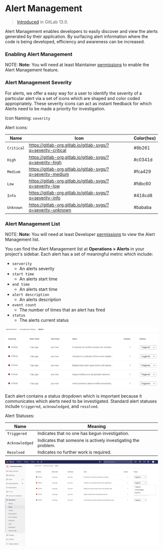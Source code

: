 # Alert Management

> [Introduced](https://gitlab.com/groups/gitlab-org/-/epics/2877) in GitLab 13.0.

Alert Management enables developers to easily discover and view the alerts
generated by their application. By surfacing alert information where the code is
being developed, efficiency and awareness can be increased.

### Enabling Alert Management

NOTE: **Note:**
You will need at least Maintainer [permissions](../../permissions.md) to enable the Alert Management feature.

### Alert Management Severity

For alerts, we offer a easy way for a user to identify the severity of a particular alert via a set of icons which are shaped and color coded appropriately. These severity icons can act as instant feedback for which Alerts need to be made a priority for investigation.

Icon Naming: `severity`

Alert icons:

| Name         | Icon                                                           | Color(hex) |
| ------------ | -------------------------------------------------------------- | ---------- |
| `Critical`   | https://gitlab-org.gitlab.io/gitlab-svgs/?q=severity-critical  | #8b261     |
| `High`       | https://gitlab-org.gitlab.io/gitlab-svgs/?q=severity-high      | #c0341d    |
| `Medium`     | https://gitlab-org.gitlab.io/gitlab-svgs/?q=severity-medium    | #fca429    |
| `Low`        | https://gitlab-org.gitlab.io/gitlab-svgs/?q=severity-low       | #fdbc60    |
| `Info`       | https://gitlab-org.gitlab.io/gitlab-svgs/?q=severity-info      | #418cd8    |
| `Unknown`    | https://gitlab-org.gitlab.io/gitlab-svgs/?q=severity-unknown   | #bababa    |

### Alert Management List

NOTE: **Note:**
You will need at least Developer [permissions](../../permissions.md) to view the Alert Management list.

You can find the Alert Management list at **Operations > Alerts** in your project's sidebar.
Each alert has a set of meaningful metric which include:

- `serverity`
    - An alerts severity
- `start time`
    - An alerts start time
- `end time`
    - An alerts start time
- `alert description`
    - An alerts description
- `event count`
    - The number of times that an alert has fired
- `status`
    - The alerts current status

![Alert Management List](img/alert_management_1_v13_0.png)

Each alert contains a status dropdown which is important because it communicates which alerts need to be investigated. Standard alert statuses include `triggered`, `acknowledged`, and `resolved`.

Alert Statuses:

| Name           | Meaning                                                       |
| -------------- | ------------------------------------------------------------- |
| `Triggered`    | Indicates that no one has begun investigation.                |
| `Acknowledged` | Indicates that someone is actively investigating the problem. |
| `Resolved`     | Indicates no further work is required.                        |

![Alert Management List](img/alert_management_2_v13_0.png)

